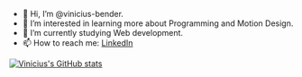 - 👋 Hi, I’m @vinicius-bender.
- 👀 I’m interested in learning more about Programming and Motion Design.
- 🌱 I’m currently studying Web development.
- 📫 How to reach me: <a href="https://www.linkedin.com/in/vinicius-bender/">LinkedIn</a>


[![Vinicius's GitHub stats](https://github-readme-stats.vercel.app/api?username=vinicius-bender)](https://github.com/anuraghazra/github-readme-stats)
